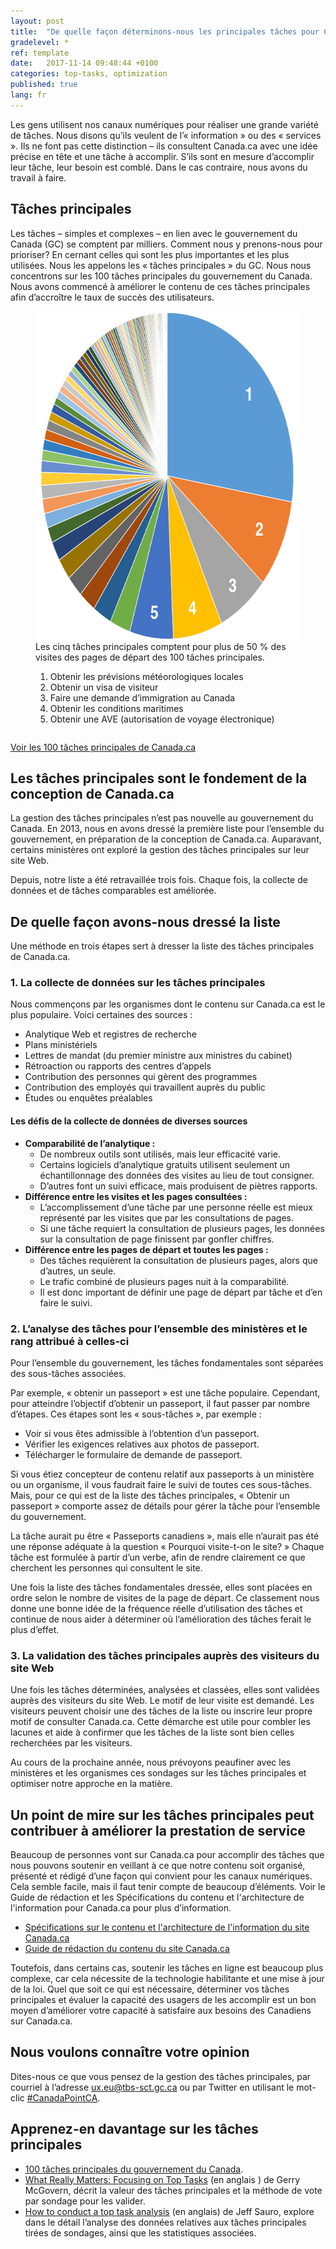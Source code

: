 ```yaml
---
layout: post
title:  "De quelle façon déterminons-nous les principales tâches pour Canada.ca"
gradelevel: *
ref: template
date:   2017-11-14 09:48:44 +0100
categories: top-tasks, optimization
published: true
lang: fr
---
```


Les gens utilisent nos canaux numériques pour réaliser une grande variété de tâches. Nous disons qu’ils veulent de l’« information » ou des « services ». Ils ne font pas cette distinction – ils consultent Canada.ca avec une idée précise en tête et une tâche à accomplir. S’ils sont en mesure d’accomplir leur tâche, leur besoin est comblé. Dans le cas contraire, nous avons du travail à faire. 

## Tâches principales

Les tâches – simples et complexes – en lien avec le gouvernement du Canada (GC) se comptent par milliers. Comment nous y prenons-nous pour prioriser? En cernant celles qui sont les plus importantes et les plus utilisées. Nous les appelons les « tâches principales » du GC. Nous nous concentrons sur les 100 tâches principales du gouvernement du Canada. Nous avons commencé à améliorer le contenu de ces tâches principales afin d’accroître le taux de succès des utilisateurs. 

<figure style="overflow: auto;">
<img style="float: left;" src="/images/top100piechart-548x528.png" width="548" height="528" alt="Pie chart showing one segment taking up one quarter, next 4 segments covering about half, and segments getting smaller till they blend into each other by the end. Data is from the top task list for Canada.ca">
<figcaption>
<p>Les cinq tâches principales comptent pour plus de 50 % des visites des pages de départ des 100 tâches principales.</p>
<ol>
<li>Obtenir les prévisions météorologiques locales</li>
<li>Obtenir un visa de visiteur</li>
<li>Faire une demande d’immigration au Canada</li>
<li>Obtenir les conditions maritimes</li>
<li>Obtenir une AVE (autorisation de voyage électronique)</li>
</ol>
</figcaption>
</figure>

[Voir les 100 tâches principales de Canada.ca](https://canada-ca.github.io/pages/taches-principales-canada-ca.html)

## Les tâches principales sont le fondement de la conception de Canada.ca

La gestion des tâches principales n’est pas nouvelle au gouvernement du Canada. En 2013, nous en avons dressé la première liste pour l’ensemble du gouvernement, en préparation de la conception de Canada.ca. Auparavant, certains ministères ont exploré la gestion des tâches principales sur leur site Web.

Depuis, notre liste a été retravaillée trois fois. Chaque fois, la collecte de données et de tâches comparables est améliorée.

## De quelle façon avons-nous dressé la liste

Une méthode en trois étapes sert à dresser la liste des tâches principales de Canada.ca.

### 1. La collecte de données sur les tâches principales

Nous commençons par les organismes dont le contenu sur Canada.ca est le plus populaire. Voici certaines des sources :

* Analytique Web et registres de recherche
* Plans ministériels
* Lettres de mandat (du premier ministre aux ministres du cabinet)
* Rétroaction ou rapports des centres d’appels
* Contribution des personnes qui gèrent des programmes 
* Contribution des employés qui travaillent auprès du public 
* Études ou enquêtes préalables

#### Les défis de la collecte de données de diverses sources 

* <b>Comparabilité de l’analytique :</b> 
    * De nombreux outils sont utilisés, mais leur efficacité varie.	
    * Certains logiciels d’analytique gratuits utilisent seulement un échantillonnage des données des visites au lieu de tout consigner. 
    * D’autres font un suivi efficace, mais produisent de piètres rapports.
* <b>Différence entre les visites et les pages consultées : </b> 
    * L’accomplissement d’une tâche par une personne réelle est mieux représenté par les visites que par les consultations de pages.	 
    * Si une tâche requiert la consultation de plusieurs pages, les données sur la consultation de page finissent par gonfler chiffres.	
* <b>Différence entre les pages de départ et toutes les pages : </b> 
    * Des tâches requièrent la consultation de plusieurs pages, alors que d’autres, un seule.  
    * Le trafic combiné de plusieurs pages nuit à la comparabilité.
    * Il est donc important de définir une page de départ par tâche et d’en faire le suivi.

### 2. L’analyse des tâches pour l’ensemble des ministères et le rang attribué à celles-ci

Pour l’ensemble du gouvernement, les tâches fondamentales sont séparées des sous-tâches associées.

Par exemple, « obtenir un passeport » est une tâche populaire. Cependant, pour atteindre l’objectif d’obtenir un passeport, il faut passer par nombre d’étapes. Ces étapes sont les « sous-tâches », par exemple :

* Voir si vous êtes admissible à l’obtention d’un passeport.
* Vérifier les exigences relatives aux photos de passeport.
* Télécharger le formulaire de demande de passeport.

Si vous étiez concepteur de contenu relatif aux passeports à un ministère ou un organisme, il vous faudrait faire le suivi de toutes ces sous-tâches. Mais, pour ce qui est de la liste des tâches principales, « Obtenir un passeport » comporte assez de détails pour gérer la tâche pour l’ensemble du gouvernement.

La tâche aurait pu être « Passeports canadiens », mais elle n’aurait pas été une réponse adéquate à la question « Pourquoi visite-t-on le site? » Chaque tâche est formulée à partir d’un verbe, afin de rendre clairement ce que cherchent les personnes qui consultent le site.

Une fois la liste des tâches fondamentales dressée, elles sont placées en ordre selon le nombre de visites de la page de départ. Ce classement nous donne une bonne idée de la fréquence réelle d’utilisation des tâches et continue de nous aider à déterminer où l’amélioration des tâches ferait le plus d’effet.

### 3. La validation des tâches principales auprès des visiteurs du site Web

Une fois les tâches déterminées, analysées et classées, elles sont validées auprès des visiteurs du site Web. Le motif de leur visite est demandé. Les visiteurs peuvent choisir une des tâches de la liste ou inscrire leur propre motif de consulter Canada.ca. Cette démarche est utile pour combler les lacunes et aide à confirmer que les tâches de la liste sont bien celles recherchées par les visiteurs.

Au cours de la prochaine année, nous prévoyons peaufiner avec les ministères et les organismes ces sondages sur les tâches principales et optimiser notre approche en la matière.

## Un point de mire sur les tâches principales peut contribuer à améliorer la prestation de service

Beaucoup de personnes vont sur Canada.ca pour accomplir des tâches que nous pouvons soutenir en veillant à ce que notre contenu soit organisé, présenté et rédigé d’une façon qui convient pour les canaux numériques. Cela semble facile, mais il faut tenir compte de beaucoup d’éléments. Voir le Guide de rédaction et les Spécifications du contenu et l'architecture de l'information pour Canada.ca pour plus d’information. 

* [Spécifications sur le contenu et l'architecture de l'information du site Canada.ca](https://www.canada.ca/fr/secretariat-conseil-tresor/services/communications-gouvernementales/specifications-contenu-architecture-information-canada.html)
* [Guide de rédaction du contenu du site Canada.ca](https://www.canada.ca/fr/secretariat-conseil-tresor/services/communications-gouvernementales/guide-redaction-contenu-canada.html)

Toutefois, dans certains cas, soutenir les tâches en ligne est beaucoup plus complexe, car cela nécessite de la technologie habilitante et une mise à jour de la loi. Quel que soit ce qui est nécessaire, déterminer vos tâches principales et évaluer la capacité des usagers de les accomplir est un bon moyen d’améliorer votre capacité à satisfaire aux besoins des Canadiens sur Canada.ca. 

## Nous voulons connaître votre opinion

Dites-nous ce que vous pensez de la gestion des tâches principales, par courriel à l’adresse <ux.eu@tbs-sct.gc.ca> ou par Twitter en utilisant le mot-clic [#CanadaPointCA](https://twitter.com/search?q=%23CanadaPointCA).

## Apprenez-en davantage sur les tâches principales

* [100 tâches principales du gouvernement du Canada](https://canada-ca.github.io/pages/taches-principales-canada-ca.html).
* [What Really Matters: Focusing on Top Tasks](https://alistapart.com/article/what-really-matters-focusing-on-top-tasks) (en anglais ) de Gerry McGovern, décrit la valeur des tâches principales et la méthode de vote par sondage pour les valider.
* [How to conduct a top task analysis](https://measuringu.com/top-tasks/) (en anglais) de Jeff Sauro, explore dans le détail l’analyse des données relatives aux tâches principales tirées de sondages, ainsi que les statistiques associées.
